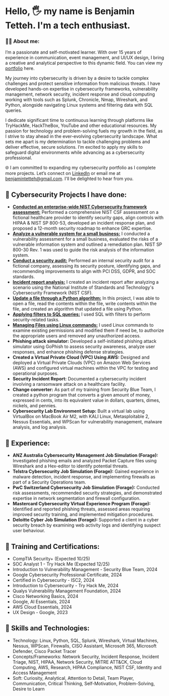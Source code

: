 # Hello, 🖐️ my name is Benjamin Tetteh. I'm a tech enthusiast.

### 👨‍💻 About me:
I’m a passionate and self-motivated learner. 
With over 15 years of experience in communication, event management, and UI/UX design, 
I bring a creative and analytical perspective to this dynamic field. You can view my [portfolio](https://issuu.com/bentetteh/docs/benjamin_tetteh_portfolio_c380683a524228) here. 

My journey into cybersecurity is driven by a desire to tackle complex challenges and protect sensitive information from malicious threats. 
I have developed hands-on expertise in cybersecurity frameworks, vulnerability management, network security, incident response and cloud computing working with tools such as Splunk, Chronicle, Nmap, Wireshark, and Python, alongside navigating Linux systems and filtering data with SQL queries.

I dedicate significant time to continuous learning through platforms like TryHackMe, HackTheBox, YouTube and other educational resources. 
My passion for technology and problem-solving fuels my growth in the field, as I strive to stay ahead in the ever-evolving cybersecurity landscape. What sets me apart is my determination to tackle challenging problems and deliver effective, secure solutions. I’m excited to apply my skills to safeguard digital environments while advancing as a cybersecurity professional.

🌐 I am committed to expanding my cybersecurity portfolio as I complete more projects. 
Let’s connect on [LinkedIn](https://www.linkedin.com/in/benjamintetteh/) or email me at benjamintetteh@gmail.com. 
I'll be delighted to hear from you.

## 🔐 Cybersecurity Projects I have done:
* **[Conducted an enterprise-wide NIST Cybersecurity framework assessment:](https://github.com/BenjaminTetteh/Cybersecurity-Portfolio/blob/main/Enterprise-wide%20NIST%20cybersecurity%20framework%20assessment.pdf)** Performed a comprehensive NIST CSF assessment on a fictional healthcare provider to identify security gaps, align controls with HIPAA & NIST SP 800-53, developed an incident response plan, and proposed a 12-month security roadmap to enhance GRC expertise.
* **[Analyze a vulnerable system for a small business:](https://github.com/BenjaminTetteh/Cybersecurity-Portfolio/blob/main/Analyze%20a%20vulnerable%20system%20for%20a%20small%20business.pdf)** I conducted a vulnerability assessment for a small business, evaluated the risks of a vulnerable information system and outlined a remediation plan. NIST SP 800-30 Rev. 1 was used to guide the risk analysis of the information system.
* **[Conduct a security audit:](https://github.com/BenjaminTetteh/Cybersecurity-Portfolio/blob/main/Conduct%20a%20security%20audit.pdf)** Performed an internal security audit for a fictional company, assessing its security posture, identifying gaps, and recommending improvements to align with PCI DSS, GDPR, and SOC standards.
* **[Incident report analysis:](https://github.com/BenjaminTetteh/Cybersecurity-Portfolio/blob/main/Incident%20report%20analysis.pdf)** I created an incident report after analyzing a scenario using the National Institute of Standards and Technology's Cybersecurity Framework (NIST CSF). 
* **[Update a file through a Python algorithm:](https://github.com/BenjaminTetteh/Cybersecurity-Portfolio/blob/main/Update%20a%20file%20through%20a%20Python%20algorithm.pdf)** In this project, I was able to open a file, read the contents within the file, write contents within the file, and created an algorithm that updated a file using Python. 
* **[Applying filters to SQL queries:](https://github.com/BenjaminTetteh/Cybersecurity-Portfolio/blob/main/Apply%20filters%20to%20SQL%20queries.pdf)** I used SQL with filters to perform security-related tasks.
* **[Managing Files using Linux commands:](https://github.com/BenjaminTetteh/Cybersecurity-Portfolio/blob/main/File%20permissions%20in%20Linux.pdf)** I used Linux commands to examine existing permissions and modified them if need be, to authorize the appropriate users and removed any unauthorized access.
* **Phishing attack simulator:** Developed a self-initiated phishing attack simulator using GoPhish to assess security awareness, analyze user responses, and enhance phishing defense strategies.
* **Created a Virtual Private Cloud (VPC) Using AWS:** Designed and deployed a Virtual Private Clouds (VPC) on Amazon Web Services (AWS) and configured virtual machines within the VPC for testing and operational purposes.
* **Security Incident Report:** Documented a cybersecurity incident involving a ransomware attack on a healthcare facility.
* **Change converter:** As part of my training from Security Blue Team, I created a python program that converts a given amount of money, expressed in cents, into its equivalent value in dollars, quarters, dimes, nickels, and pennies. 
* **Cybersecurity Lab Environment Setup:** Built a virtual lab using VirtualBox on MacBook Air M2, with KALI Linux, Metasploitable 2, Nessus Essentials, and WPScan for vulnerability management, malware analysis, and log analysis.

## 🔐 Experience:
* **ANZ Australia Cybersecurity Management Job Simulation (Forage):** Investigated phishing emails and analyzed Packet Capture files using Wireshark and a Hex-editor to identify potential threats.
* **Telstra Cybersecurity Job Simulation (Forage):** Gained experience in malware detection, incident response, and implementing firewalls as part of a Security Operations team.
* **PwC Switzerland Cybersecurity Job Simulation (Forage):** Conducted risk assessments, recommended security strategies, and demonstrated expertise in network segmentation and firewall configuration.
* **Mastercard Cybersecurity Virtual Experience Program (Forage):** Identified and reported phishing threats, assessed areas requiring improved security training, and implemented mitigation procedures.
* **Deloitte Cyber Job Simulation (Forage):** Supported a client in a cyber security breach by examining web activity logs and identifying suspect user behaviour.

## 📃 Training and Certifications:
* CompTIA Security+ (Expected 10/25)
* SOC Analyst 1 - Try Hack Me (Expected 12/25)
* Introduction to Vulnerability Management - Security Blue Team, 2024
* Google Cybersecurity Professional Certificate, 2024
* Certified in Cybersecurity - ISC2, 2024
* Introduction to Cybersecurity - Try Hack Me, 2024
* Qualys Vulnerability Management Foundation, 2024
* Cisco Networking Basics, 2024
* Google, AI Essentials, 2024
* AWS Cloud Essentials, 2024
* UX Design - Google, 2023

## 🥷 Skills and Technologies:
* Technology: Linux, Python, SQL, Splunk, Wireshark, Virtual Machines, Nessus, WPScan, Firewalls, CISO Assistant, Microsoft 365, Microsoft Defender, Cisco Packet Tracer
* Concepts/Frameworks: Network Security, Incident Response, Incident Triage, NIST, HIPAA, Network Security, MITRE ATT&CK, Cloud Computing, AWS, Research, HIPAA Compliance, NIST CSF, Identity and Access Management
* Soft: Curiosity, Analytical, Attention to Detail, Team Player, Communication, Critical Thinking, Self-Motivation, Problem-Solving, Desire to Learn

 
